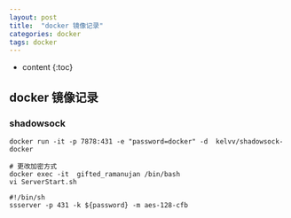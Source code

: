 ```yaml
---
layout: post
title:  "docker 镜像记录"
categories: docker
tags: docker
---
```


* content
{:toc}

## docker 镜像记录
### shadowsock
```shell
docker run -it -p 7878:431 -e "password=docker" -d  kelvv/shadowsock-docker

# 更改加密方式
docker exec -it  gifted_ramanujan /bin/bash
vi ServerStart.sh

#!/bin/sh
ssserver -p 431 -k ${password} -m aes-128-cfb
```

